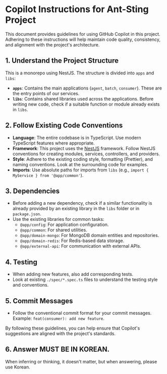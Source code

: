 # Copilot Instructions for Ant-Sting Project

This document provides guidelines for using GitHub Copilot in this project. Adhering to these instructions will help maintain code quality, consistency, and alignment with the project's architecture.

## 1. Understand the Project Structure

This is a monorepo using NestJS. The structure is divided into `apps` and `libs`:

-   **`apps`**: Contains the main applications (`agent`, `batch`, `consumer`). These are the entry points of our services.
-   **`libs`**: Contains shared libraries used across the applications. Before writing new code, check if a suitable function or module already exists in `libs`.

## 2. Follow Existing Code Conventions

-   **Language**: The entire codebase is in TypeScript. Use modern TypeScript features where appropriate.
-   **Framework**: This project uses the [NestJS](https://nestjs.com/) framework. Follow NestJS conventions for creating modules, services, controllers, and providers.
-   **Style**: Adhere to the existing coding style, formatting (Prettier), and naming conventions. Look at the surrounding code for examples.
-   **Imports**: Use absolute paths for imports from `libs` (e.g., `import { MyService } from '@app/common'`).

## 3. Dependencies

-   Before adding a new dependency, check if a similar functionality is already provided by an existing library in the `libs` folder or in `package.json`.
-   Use the existing libraries for common tasks:
    -   `@app/config`: For application configuration.
    -   `@app/common`: For shared utilities.
    -   `@app/domain-mongo`: For MongoDB domain entities and repositories.
    -   `@app/domain-redis`: For Redis-based data storage.
    -   `@app/external-api`: For communication with external APIs.

## 4. Testing

-   When adding new features, also add corresponding tests.
-   Look at existing `./spec/*.spec.ts` files to understand the testing style and conventions.

## 5. Commit Messages

-   Follow the conventional commit format for your commit messages. Example: `feat(consumer): add new feature`.

By following these guidelines, you can help ensure that Copilot's suggestions are aligned with the project's standards.


## 6. Answer MUST BE IN KOREAN.
When inferring or thinking, it doesn't matter, but when answering, please use Korean.
